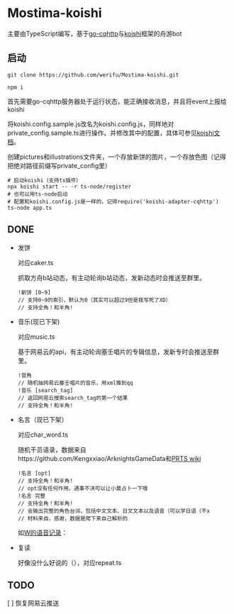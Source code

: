 # Mostima-koishi
主要由TypeScript编写，基于[go-cqhttp](https://github.com/Mrs4s/go-cqhttp)与[koishi](https://github.com/koishijs/koishi)框架的舟游bot
## 启动

````
git clone https://github.com/werifu/Mostima-koishi.git

npm i
````

首先需要go-cqhttp服务器处于运行状态，能正确接收消息，并且将event上报给koishi

将koishi.config.sample.js改名为koishi.config.js，同样地对private_config.sample.ts进行操作。并修改其中的配置，具体可参见[koishi文档](koishi.js.org)。

创建pictures和illustrations文件夹，一个存放新饼的图片，一个存放色图（记得把绝对路径前缀写private_config里）

```  
# 启动koishi（支持ts插件）
npx koishi start -- -r ts-node/register
# 也可以用ts-node启动
# 配置和koishi.config.js是一样的，记得require('koishi-adapter-cqhttp')
ts-node app.ts
```

## DONE

* 发饼

    对应caker.ts

    抓取方舟b站动态，有主动轮询b站动态，发新动态时会推送至群里。

    ```
    !新饼 [0~9]
    // 支持0~9的索引，默认为0（其实可以超过9但是我写死了XD）
    // 支持全角！和半角!
    ```


* 音乐(现已下架)

    对应music.ts

    基于网易云的api，有主动轮询塞壬唱片的专辑信息，发新专时会推送至群里。

    ```
    !音角
    // 随机抽网易云塞壬唱片的音乐，用xml推到qq
    !音乐 [search_tag]
    // 返回网易云搜索search_tag的第一个结果
    // 支持全角！和半角!
    ```
    
* 名言（现已下架）

    对应char_word.ts

    随机干员语录，数据来自https://github.com/Kengxxiao/ArknightsGameData和[PRTS wiki](prts.wiki)

    ```
    !名言 [opt]
    // 支持全角！和半角!
    // opt没有任何作用，遇事不决可以让小莫占卜一下哦
    !名言 完整
    // 支持全角！和半角!
    // 会输出完整的角色台词，包括中文文本、日文文本以及语音（可以学日语（不x
    // 材料来自，感谢，数据是爬下来自己解析的
    ```

    如[W的语音记录](http://prts.wiki/w/W/%E8%AF%AD%E9%9F%B3%E8%AE%B0%E5%BD%95)：

* 复读

    好像没什么好说的（），对应repeat.ts

## TODO

[ ] 恢复网易云推送